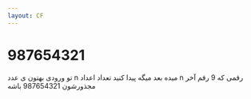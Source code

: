 ```yaml
---
layout: CF
---
```


# 987654321

تو ورودی بهتون ی عدد
n میده بعد میگه پیدا کنید تعداد اعداد n رقمی که 9 رقم آخر مجذورشون 987654321 باشه
